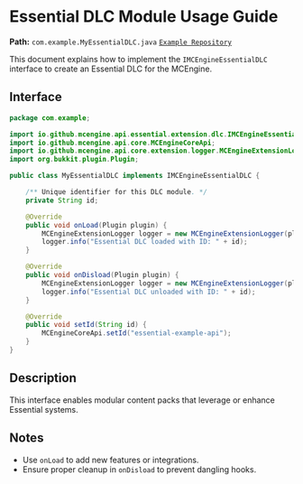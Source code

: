 
# Essential DLC Module Usage Guide

**Path:** `com.example.MyEssentialDLC.java`
[`Example Repository`](https://github.com/MCEngine-Extension/essential-dlc-example)

This document explains how to implement the `IMCEngineEssentialDLC` interface to create an Essential DLC for the MCEngine.

## Interface

```java
package com.example;

import io.github.mcengine.api.essential.extension.dlc.IMCEngineEssentialDLC;
import io.github.mcengine.api.core.MCEngineCoreApi;
import io.github.mcengine.api.core.extension.logger.MCEngineExtensionLogger;
import org.bukkit.plugin.Plugin;

public class MyEssentialDLC implements IMCEngineEssentialDLC {

    /** Unique identifier for this DLC module. */
    private String id;

    @Override
    public void onLoad(Plugin plugin) {
        MCEngineExtensionLogger logger = new MCEngineExtensionLogger(plugin, "DLC", id);
        logger.info("Essential DLC loaded with ID: " + id);
    }

    @Override
    public void onDisload(Plugin plugin) {
        MCEngineExtensionLogger logger = new MCEngineExtensionLogger(plugin, "DLC", id);
        logger.info("Essential DLC unloaded with ID: " + id);
    }

    @Override
    public void setId(String id) {
        MCEngineCoreApi.setId("essential-example-api");
    }
}
```

## Description

This interface enables modular content packs that leverage or enhance Essential systems.

## Notes

- Use `onLoad` to add new features or integrations.
- Ensure proper cleanup in `onDisload` to prevent dangling hooks.
